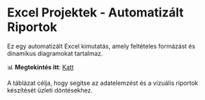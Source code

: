 # Excel Projektek - Automatizált Riportok

Ez egy automatizált Excel kimutatás, amely feltételes formázást és dinamikus diagramokat tartalmaz.

📊 **Megtekintés itt**: [Katt](https://docs.google.com/spreadsheets/d/1NS_6jtVyIVLtvAWOj-ZoVJ8Hkn9Iyitq/edit?usp=sharing&ouid=109206788653661201930&rtpof=true&sd=true)

A táblázat célja, hogy segítse az adatelemzést és a vizuális riportok készítését üzleti döntésekhez.
